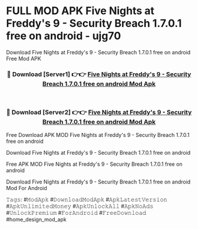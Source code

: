 # FULL MOD APK Five Nights at Freddy's 9 - Security Breach 1.7.0.1 free on android - ujg70
Download Five Nights at Freddy's 9 - Security Breach 1.7.0.1 free on android Free Mod APK

<div align="center">
<h3>🔴 Download [Server1] 👉👉 <a href="https://apk-comot.site?title=Five_Nights_at_Freddy's_9_-_Security_Breach_1.7.0.1_free_on_android">Five Nights at Freddy's 9 - Security Breach 1.7.0.1 free on android Mod Apk</a></h3><br>

<h3>🔴 Download [Server2] 👉👉 <a href="https://apk-comot.site?title=Five_Nights_at_Freddy's_9_-_Security_Breach_1.7.0.1_free_on_android">Five Nights at Freddy's 9 - Security Breach 1.7.0.1 free on android Mod Apk</a></h3>
</div>


Free Download APK MOD Five Nights at Freddy's 9 - Security Breach 1.7.0.1 free on android

Download Five Nights at Freddy's 9 - Security Breach 1.7.0.1 free on android 

Free APK MOD Five Nights at Freddy's 9 - Security Breach 1.7.0.1 free on android 

Download Five Nights at Freddy's 9 - Security Breach 1.7.0.1 free on android Mod For Android

𝚃𝚊𝚐𝚜: #𝙼𝚘𝚍𝙰𝚙𝚔 #𝙳𝚘𝚠𝚗𝚕𝚘𝚊𝚍𝙼𝚘𝚍𝙰𝚙𝚔 #𝙰𝚙𝚔𝙻𝚊𝚝𝚎𝚜𝚝𝚅𝚎𝚛𝚜𝚒𝚘𝚗 #𝙰𝚙𝚔𝚄𝚗𝚕𝚒𝚖𝚒𝚝𝚎𝚍𝙼𝚘𝚗𝚎𝚢 #𝙰𝚙𝚔𝚄𝚗𝚕𝚘𝚌𝚔𝙰𝚕𝚕 #𝙰𝚙𝚔𝙽𝚘𝙰𝚍𝚜 #𝚄𝚗𝚕𝚘𝚌𝚔𝙿𝚛𝚎𝚖𝚒𝚞𝚖 #𝙵𝚘𝚛𝙰𝚗𝚍𝚛𝚘𝚒𝚍 #𝙵𝚛𝚎𝚎𝙳𝚘𝚠𝚗𝚕𝚘𝚊𝚍 #home_design_mod_apk